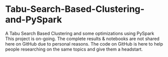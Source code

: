 # Tabu-Search-Based-Clustering-and-PySpark
A Tabu Search Based Clustering and some optimizations using PySpark
This project is on-going. The complete results & notebooks are not shared here on GitHub due to personal reasons.
The code on GitHub is here to help people researching on the same topics and give them a headstart.
